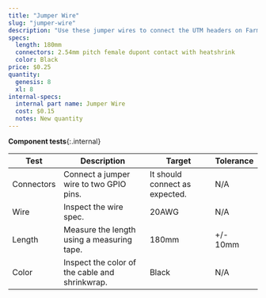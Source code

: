 ```yaml
---
title: "Jumper Wire"
slug: "jumper-wire"
description: "Use these jumper wires to connect the UTM headers on Farmduino to other pins such as I2C, PWM, or more digital or analog I/O."
specs:
  length: 180mm
  connectors: 2.54mm pitch female dupont contact with heatshrink
  color: Black
price: $0.25
quantity:
  genesis: 8
  xl: 8
internal-specs:
  internal part name: Jumper Wire
  cost: $0.15
  notes: New quantity
---
```


**Component tests**{:.internal}

|Test         |Description  |Target       |Tolerance    |
|-------------|-------------|-------------|-------------|
|Connectors   |Connect a jumper wire to two GPIO pins.|It should connect as expected.|N/A
|Wire         |Inspect the wire spec.|20AWG|N/A
|Length       |Measure the length using a measuring tape.|180mm|+/- 10mm
|Color        |Inspect the color of the cable and shrinkwrap.|Black|N/A
